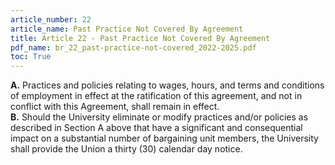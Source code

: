 ```yaml
---
article_number: 22
article_name: Past Practice Not Covered By Agreement
title: Article 22 - Past Practice Not Covered By Agreement
pdf_name: br_22_past-practice-not-covered_2022-2025.pdf
toc: True
---
```



<div class="lvl1"><b>A.</b> Practices and policies relating to wages, hours, and terms and conditions of employment in effect at the ratification of this agreement, and not in conflict with this Agreement, shall remain in effect.</div>
<div class="lvl1"><b>B.</b> Should the University eliminate or modify practices and/or policies as described in Section A above that have a significant and consequential impact on a substantial number of bargaining unit members, the University shall provide the Union a thirty (30) calendar day notice.</div>

